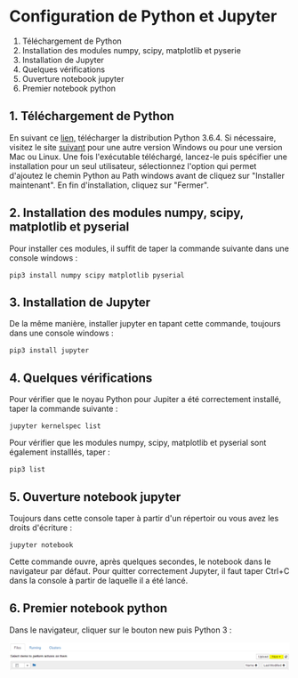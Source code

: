 # Configuration de Python et Jupyter

1. Téléchargement de Python
2. Installation des modules numpy, scipy, matplotlib et pyserie
3. Installation de Jupyter
4. Quelques vérifications
5. Ouverture notebook jupyter
6. Premier notebook python

## 1. Téléchargement de Python
En suivant ce [lien,](https://www.python.org/ftp/python/3.6.4/python-3.6.4-amd64.exe) télécharger la distribution Python 3.6.4. Si nécessaire, visitez le site [suivant](https://www.python.org/downloads/windows/) pour une autre version Windows ou pour une version Mac ou Linux. Une fois l'exécutable téléchargé, lancez-le puis spécifier une installation pour un seul utilisateur, sélectionnez l'option qui permet d'ajoutez le chemin Python au Path windows avant de cliquez sur "Installer maintenant". En fin d'installation, cliquez sur "Fermer".

## 2. Installation des modules numpy, scipy, matplotlib et pyserial
Pour installer ces modules, il suffit de taper la commande suivante dans une console windows :

    pip3 install numpy scipy matplotlib pyserial
    
## 3. Installation de Jupyter
De la même manière, installer jupyter en tapant cette commande, toujours dans une console windows :

    pip3 install jupyter
    
## 4. Quelques vérifications
Pour vérifier que le noyau Python pour Jupiter a été correctement installé, taper la commande suivante :

    jupyter kernelspec list
Pour vérifier que les modules numpy, scipy, matplotlib et pyserial sont également installlés, taper :

    pip3 list 

## 5. Ouverture notebook jupyter
Toujours dans cette console taper à partir d'un répertoir ou vous avez les droits d'écriture :

    jupyter notebook

Cette commande ouvre, après quelques secondes, le notebook dans le navigateur par défaut. Pour quitter correctement Jupyter, il faut taper Ctrl+C dans la console à partir de laquelle il a été lancé. 

## 6. Premier notebook python
Dans le navigateur, cliquer sur le bouton new puis Python 3 :

![Python Notebook](newPythonNoteBook.PNG)
